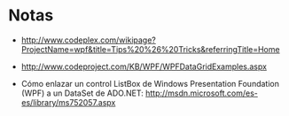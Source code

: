 # Notas #
  * http://www.codeplex.com/wikipage?ProjectName=wpf&title=Tips%20%26%20Tricks&referringTitle=Home
  * http://www.codeproject.com/KB/WPF/WPFDataGridExamples.aspx

  * Cómo enlazar un control ListBox  de Windows Presentation Foundation (WPF) a un DataSet  de ADO.NET: http://msdn.microsoft.com/es-es/library/ms752057.aspx